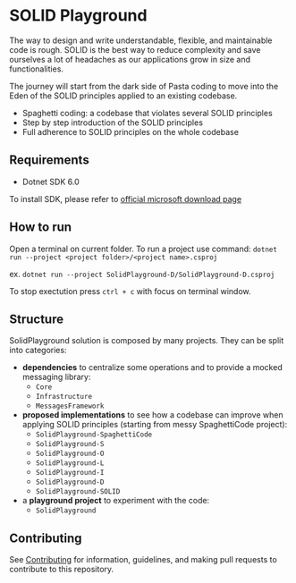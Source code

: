 # SOLID Playground

The way to design and write understandable, flexible, and maintainable code is rough. SOLID is the best way to reduce complexity and save ourselves a lot of headaches as our applications grow in size and functionalities.

The journey will start from the dark side of Pasta coding to move into the Eden of the SOLID principles applied to an existing codebase.

- Spaghetti coding: a codebase that violates several SOLID principles
- Step by step introduction of the SOLID principles
- Full adherence to SOLID principles on the whole codebase

## Requirements

- Dotnet SDK 6.0

To install SDK, please refer to [official microsoft download page](https://dotnet.microsoft.com/en-us/download/dotnet/6.0)

## How to run

Open a terminal on current folder. To run a project use command:
  `dotnet run --project <project folder>/<project name>.csproj`

  ex. `dotnet run --project SolidPlayground-D/SolidPlayground-D.csproj`

To stop exectution press `ctrl + c` with focus on terminal window.

## Structure

SolidPlayground solution is composed by many projects. They can be split into categories:
 - **dependencies** to centralize some operations and to provide a mocked messaging library: 
    - `Core`
    - `Infrastructure` 
    - `MessagesFramework`
 - **proposed implementations** to see how a codebase can improve when applying SOLID principles (starting from messy SpaghettiCode project):
   - `SolidPlayground-SpaghettiCode`
   - `SolidPlayground-S`
   - `SolidPlayground-O`
   - `SolidPlayground-L`
   - `SolidPlayground-I`
   - `SolidPlayground-D`
   - `SolidPlayground-SOLID`
 - a **playground project** to experiment with the code:
    - `SolidPlayground`

## Contributing

See [Contributing](https://github.com/msc-technology/.github/blob/main/CONTRIBUTING.md) for information, guidelines, and making pull requests to contribute to this repository.
